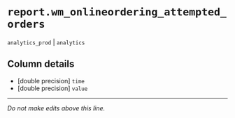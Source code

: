 # `report.wm_onlineordering_attempted_orders`
`analytics_prod` | `analytics`

## Column details
* [double precision] `time`
* [double precision] `value`

-------------------------------------------------------------------------------
*Do not make edits above this line.*
